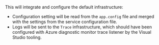 This will integrate and configure the default infrastructure:

 * Configuration setting will be read from the `app.config` file and merged with the settings from the service configuration file.
 * Logs will be sent to the `Trace` infrastructure, which should have been configured with Azure diagnostic monitor trace listener by the Visual Studio tooling.
